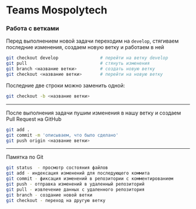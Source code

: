 # Teams Mospolytech

### Работа с ветками

Перед выполнением новой задачи переходим на `develop`,  стягиваем последние изменения, создаем новую ветку и работаем в ней

```bash
git checkout develop                # перейти на ветку develop
git pull                            # стянуть изменения
git branch <название ветки>         # создать новую ветку
git checkout <название ветки>       # перейти на новую ветку
```

Последние две строки можно заменить одной:

```bash
git checkout -b <название ветки>
```

------------

После выполнения задачи пушим изменения в нашу ветку и создаем Pull Request на GitHub

```bash
git add .
git commit -m 'описываем, что было сделано'
git push origin <название ветки>
```

------------

Памятка по Git

```bash
git status  - просмотр состояния файлов
git add - индексация изменений для последующего коммита
git commit - фиксация изменений в репозитории с комментированием
git push - отправка изменений в удаленный репозиторий
git pull - извлечение данных с удаленного репозитория
git branch - создание новой ветки
git checkout - переход на другую ветку
```